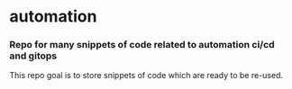 # automation
### Repo for many snippets of code related to automation ci/cd and gitops

This repo goal is to store snippets of code which are ready to be re-used.

